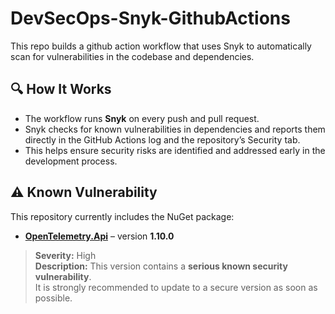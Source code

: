 # DevSecOps-Snyk-GithubActions
This repo builds a github action workflow that uses Snyk to automatically scan for vulnerabilities in the codebase and dependencies.

## 🔍 How It Works
- The workflow runs **Snyk** on every push and pull request.
- Snyk checks for known vulnerabilities in dependencies and reports them directly in the GitHub Actions log and the repository’s Security tab.
- This helps ensure security risks are identified and addressed early in the development process.

## ⚠ Known Vulnerability
This repository currently includes the NuGet package:

- **[OpenTelemetry.Api](https://www.nuget.org/packages/OpenTelemetry.Api)** – version **1.10.0**

> **Severity:** High  
> **Description:** This version contains a **serious known security vulnerability**.  
> It is strongly recommended to update to a secure version as soon as possible.
